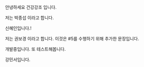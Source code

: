 안녕하세요 건강강조 입니다.

저는 박종섭 이라고 합니다.

신혜인입니다.!

저는 권보경 이라고 합니다.
이것은 #5를 수행하기 위해 추가한 문장입니다.

개발중입니다.
또 테스트해봅니다.

강민서입니다.

